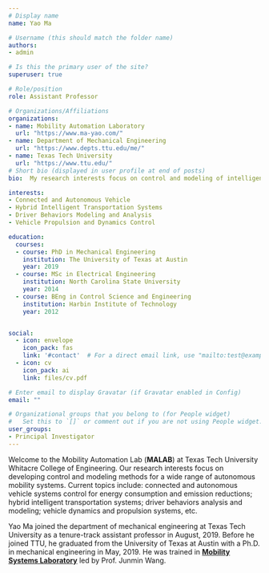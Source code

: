 ```yaml
---
# Display name
name: Yao Ma

# Username (this should match the folder name)
authors:
- admin

# Is this the primary user of the site?
superuser: true

# Role/position
role: Assistant Professor

# Organizations/Affiliations
organizations:
- name: Mobility Automation Laboratory
  url: "https://www.ma-yao.com/"
- name: Department of Mechanical Engineering
  url: "https://www.depts.ttu.edu/me/"
- name: Texas Tech University
  url: "https://www.ttu.edu/"
# Short bio (displayed in user profile at end of posts)
bio:  My research interests focus on control and modeling of intelligent vehicle systems for improvement of efficiency, mobility, and safety.

interests:
- Connected and Autonomous Vehicle
- Hybrid Intelligent Transportation Systems
- Driver Behaviors Modeling and Analysis
- Vehicle Propulsion and Dynamics Control

education:
  courses:
  - course: PhD in Mechanical Engineering
    institution: The University of Texas at Austin
    year: 2019
  - course: MSc in Electrical Engineering
    institution: North Carolina State University
    year: 2014
  - course: BEng in Control Science and Engineering
    institution: Harbin Institute of Technology
    year: 2012


social:
  - icon: envelope
    icon_pack: fas
    link: '#contact'  # For a direct email link, use "mailto:test@example.org".
  - icon: cv
    icon_pack: ai
    link: files/cv.pdf

# Enter email to display Gravatar (if Gravatar enabled in Config)
email: ""

# Organizational groups that you belong to (for People widget)
#   Set this to `[]` or comment out if you are not using People widget.  
user_groups:
- Principal Investigator
---
```

Welcome to the Mobility Automation Lab (**MALAB**) at Texas Tech University Whitacre College of Engineering. Our research interests focus on developing control and modeling methods for a wide range of autonomous mobility systems. Current topics include: connected and autonomous vehicle systems control for energy consumption and emission reductions; hybrid intelligent transportation systems; driver behaviors analysis and modeling; vehicle dynamics and propulsion systems, etc.

Yao Ma joined the department of mechanical engineering at Texas Tech University as a tenure-track assistant professor in August, 2019. Before he joined TTU, he graduated from the University of Texas at Austin with a Ph.D. in mechanical engineering in May, 2019. He was trained in [**Mobility Systems Laboratory**](http://sites.utexas.edu/msl/) led by Prof. Junmin Wang.
